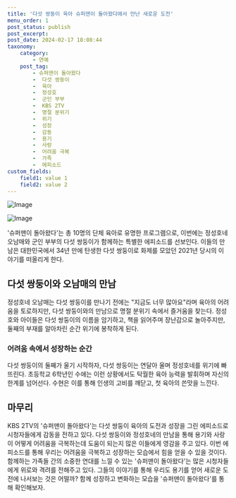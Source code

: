 ```yaml
---
title: '다섯 쌍둥이 육아 슈퍼맨이 돌아왔다에서 만난 새로운 도전'
menu_order: 1
post_status: publish
post_excerpt: 
post_date: 2024-02-17 18:08:44
taxonomy:
    category:
        - 연예
    post_tag:
        - 슈퍼맨이 돌아왔다
        -  다섯 쌍둥이
        -  육아
        -  정성호
        -  군인 부부
        -  KBS 2TV
        -  명절 분위기
        -  위기
        -  성장
        -  감동
        -  용기
        -  사랑
        -  어려움 극복
        -  가족
        -  에피소드
custom_fields:
    field1: value 1
    field2: value 2
---
```


![Image](https://ssl.pstatic.net/mimgnews/image/415/2024/02/12/0000025284_001_20240212125401487.jpg?type=w540)

![Image](https://mimgnews.pstatic.net/image/415/2024/02/12/0000025284_002_20240212125401540.jpg?type=w540)

'슈퍼맨이 돌아왔다'는 총 10명의 단체 육아로 유명한 프로그램으로, 이번에는 정성호네 오남매와 군인 부부의 다섯 쌍둥이가 함께하는 특별한 에피소드를 선보인다. 이들의 만남은 대한민국에서 34년 만에 탄생한 다섯 쌍둥이로 화제를 모았던 2021년 당시의 이야기를 떠올리게 한다.
## 다섯 쌍둥이와 오남매의 만남
정성호네 오남매는 다섯 쌍둥이를 만나기 전에는 "지금도 너무 많아요"라며 육아의 어려움을 토로하지만, 다섯 쌍둥이와의 만남으로 명절 분위기 속에서 즐거움을 찾는다. 정성호와 아이들은 다섯 쌍둥이의 이름을 암기하고, 책을 읽어주며 장난감으로 놀아주지만, 둘째의 부재를 알아차린 순간 위기에 봉착하게 된다.
### 어려움 속에서 성장하는 순간
다섯 쌍둥이의 둘째가 울기 시작하자, 다섯 쌍둥이는 연달아 울며 정성호네를 위기에 빠뜨린다. 초등학교 6학년인 수애는 이런 상황에서도 탁월한 육아 능력을 발휘하며 자신의 한계를 넘어선다. 수현은 이를 통해 인생의 고비를 깨닫고, 첫 육아의 쓴맛을 느낀다.
## 마무리
KBS 2TV의 '슈퍼맨이 돌아왔다'는 다섯 쌍둥이 육아의 도전과 성장을 그린 에피소드로 시청자들에게 감동을 전하고 있다. 다섯 쌍둥이와 정성호네의 만남을 통해 용기와 사랑이 어떻게 어려움을 극복하는데 도움이 되는지 많은 이들에게 영감을 주고 있다. 이번 에피소드를 통해 우리는 어려움을 극복하고 성장하는 모습에서 힘을 얻을 수 있을 것이다. 함께하는 가족들 간의 소중한 연대를 느낄 수 있는 '슈퍼맨이 돌아왔다'는 많은 시청자들에게 위로와 격려를 전해주고 있다. 그들의 이야기를 통해 우리도 용기를 얻어 새로운 도전에 나서보는 것은 어떨까? 함께 성장하고 변화하는 모습을 '슈퍼맨이 돌아왔다'를 통해 확인해보자.
